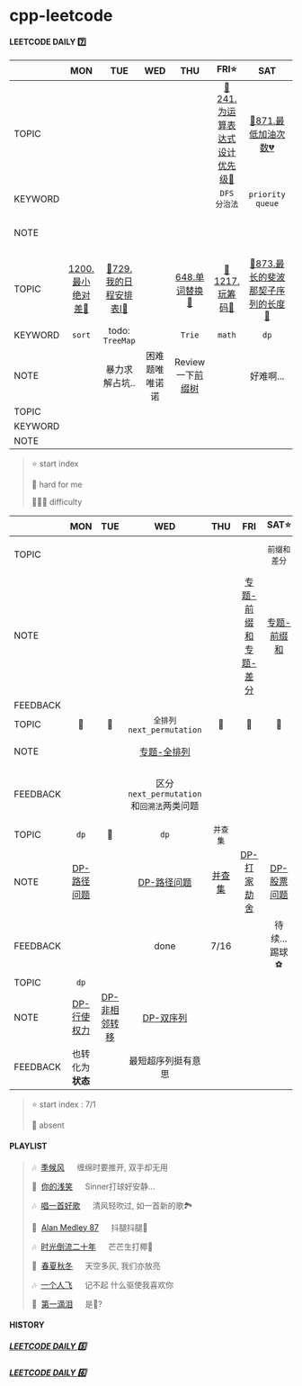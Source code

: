# cpp-leetcode

#### LEETCODE DAILY 7️⃣

|       |MON|TUE|WED|THU|FRI⭐|SAT|SUN|
|  ---  |:-:|:-:|:-:|:-:|:-:|:-:|:-:|
|TOPIC  |   |   |   |   |[📌241.为运算表达式设计优先级🧡](/workspace/241.%E4%B8%BA%E8%BF%90%E7%AE%97%E8%A1%A8%E8%BE%BE%E5%BC%8F%E8%AE%BE%E8%AE%A1%E4%BC%98%E5%85%88%E7%BA%A7.cpp)|[📌871.最低加油次数💔](/workspace/871.%E6%9C%80%E4%BD%8E%E5%8A%A0%E6%B2%B9%E6%AC%A1%E6%95%B0.cpp)|[📌556.下一个更大元素Ⅲ🧡](/workspace/556.%E4%B8%8B%E4%B8%80%E4%B8%AA%E6%9B%B4%E5%A4%A7%E5%85%83%E7%B4%A0-iii.cpp)|
|KEYWORD|   |   |   |   |`DFS`<br>`分治法`|`priority queue`|`next_permutation`|
|NOTE   |   |   |   |   |   |   |~~todo: 手写全排列..写过忘了~~<br/>[专题-全排列](/markdown/%E4%B8%93%E9%A2%98%20-%20%E5%85%A8%E6%8E%92%E5%88%97.md)|
|TOPIC|[1200.最小绝对差💚](/workspace/1200.%E6%9C%80%E5%B0%8F%E7%BB%9D%E5%AF%B9%E5%B7%AE.cpp)|[📌729.我的日程安排表Ⅰ🧡](/workspace/729.%E6%88%91%E7%9A%84%E6%97%A5%E7%A8%8B%E5%AE%89%E6%8E%92%E8%A1%A8-i.cpp)|   |[648.单词替换🧡](/workspace/648.%E5%8D%95%E8%AF%8D%E6%9B%BF%E6%8D%A2.cpp)|[📌1217.玩筹码💚](/workspace/1217.%E7%8E%A9%E7%AD%B9%E7%A0%81.cpp)|[📌873.最长的斐波那契子序列的长度🧡](/markdown/LC873.%20%E6%9C%80%E9%95%BF%E7%9A%84%E6%96%90%E6%B3%A2%E9%82%A3%E5%A5%91%E5%AD%90%E5%BA%8F%E5%88%97%E7%9A%84%E9%95%BF%E5%BA%A6.md)|
|KEYWORD|`sort`|todo: `TreeMap`|   |`Trie`|`math`|`dp`|   |
|NOTE   |   |暴力求解占坑..|困难题唯唯诺诺|Review一下[前缀树](/markdown/%E4%B8%93%E9%A2%98%20-%20Trie.md)|   |好难啊...|   |
|TOPIC  |   |   |   |   |   |   |   |
|KEYWORD|   |   |   |   |   |   |   |
|NOTE   |   |   |   |   |   |   |   |


> ⭐ start index   
> 
> 📌 hard for me        
> 
> 💚🧡💔 difficulty



|        |MON|TUE|WED|THU|FRI|SAT⭐|SUN|
|  ---   |:-:|:-:|:-:|:-:|:-:|:-:|:-:|
|TOPIC   |   |   |   |   |   |`前缀和` <br/> `差分`|`二维前缀和` <br/> `周赛`|
|NOTE    |   |   |   |   |[专题-前缀和](/markdown/%E4%B8%93%E9%A2%98%20-%20%E5%89%8D%E7%BC%80%E5%92%8C.md) <br/> [专题-差分](/markdown/%E4%B8%93%E9%A2%98%20-%20%E5%B7%AE%E5%88%86.md)|[专题-前缀和](https://github.com/MyLeetCodeRecord/cpp-leetcode/blob/master/markdown/%E4%B8%93%E9%A2%98%20-%20%E5%89%8D%E7%BC%80%E5%92%8C.md#%E4%BA%8C%E7%BB%B4%E5%89%8D%E7%BC%80%E5%92%8C)|[Weekly 1](/record/July-Weekly-1.md)|
|FEEDBACK|   |   |   |   |   |   |   |
|TOPIC|📅|📅|`全排列` <br/> `next_permutation`|📅|📅|📅|`dp`|
|NOTE |   |   |[专题-全排列](/markdown/%E4%B8%93%E9%A2%98%20-%20%E5%85%A8%E6%8E%92%E5%88%97.md)|    |   |   |[DP-路径问题](/markdown/%E4%B8%93%E9%A2%98%20-%20DP%20-%20%E8%B7%AF%E5%BE%84%E9%97%AE%E9%A2%98.md)|
|FEEDBACK|   |   |区分`next_permutation`和`回溯法`两类问题|   |   |   |TODO:有空可以补个周赛|
|TOPIC   |`dp`|📅|`dp`|`并查集`|   |   |   |
|NOTE    |[DP-路径问题](/markdown/%E4%B8%93%E9%A2%98%20-%20DP%20-%20%E8%B7%AF%E5%BE%84%E9%97%AE%E9%A2%98.md)|   |[DP-路径问题](/markdown/%E4%B8%93%E9%A2%98%20-%20DP%20-%20%E8%B7%AF%E5%BE%84%E9%97%AE%E9%A2%98.md)|[并查集](/markdown/%E4%B8%93%E9%A2%98%20-%20%E5%B9%B6%E6%9F%A5%E9%9B%86.md)|[DP-打家劫舍](/markdown/%E4%B8%93%E9%A2%98%20-%20DP%20-%20%E5%BC%BA%E7%9B%97%E9%97%AE%E9%A2%98.md)<br/>|[DP-股票问题](/markdown/%E4%B8%93%E9%A2%98%20-%20DP%20-%20%E8%82%A1%E7%A5%A8%E9%97%AE%E9%A2%98.md)|[DP-股票问题](/markdown/%E4%B8%93%E9%A2%98%20-%20DP%20-%20%E8%82%A1%E7%A5%A8%E9%97%AE%E9%A2%98.md)
|FEEDBACK|   |   |done|7/16|   |待续...踢球⚽|done<br>又是没周赛的一周呢|
|TOPIC   |`dp`|   |   |   |   |   |   |
|NOTE    |[DP-行使权力](/markdown/%E4%B8%93%E9%A2%98%20-%20DP%20-%20%E8%A1%8C%E4%BD%BF%E6%9D%83%E5%8A%9B.md)|[DP-非相邻转移](/markdown/%E4%B8%93%E9%A2%98%20-%20DP%20-%20%E9%9D%9E%E7%9B%B8%E9%82%BB%E8%BD%AC%E7%A7%BB.md)|[DP-双序列](/markdown/%E4%B8%93%E9%A2%98%20-%20DP%20-%20%E5%8F%8C%E5%BA%8F%E5%88%97.md)|   |   |   |   |
|FEEDBACK|也转化为**状态**|   |最短超序列挺有意思|   |   |   |   |



> ⭐ start index : 7/1
> 
> 📅 absent


#### PLAYLIST
> 🎶&nbsp; [季候风](https://c.y.qq.com/base/fcgi-bin/u?__=d1qdCO)  &emsp; 缠绵时要推开, 双手却无用
> 
> 🎵&nbsp; [你的浅笑](https://c.y.qq.com/base/fcgi-bin/u?__=6zkUD) &emsp; Sinner打球好安静...
> 
> 🎶&nbsp; [唱一首好歌](https://c.y.qq.com/base/fcgi-bin/u?__=2XYeI7CGfNKc) &emsp; 清风轻吹过, 如一首新的歌🏞️
> 
> 🎵&nbsp; [Alan Medley 87](https://c.y.qq.com/base/fcgi-bin/u?__=yeo4QEf) &emsp; 抖腿抖腿🎉
>
> 🎶&nbsp; [时光倒流二十年](https://c.y.qq.com/base/fcgi-bin/u?__=E8241h) &emsp; 芒芒生打椰🥤
>
> 🎵&nbsp; [春夏秋冬](https://c.y.qq.com/base/fcgi-bin/u?__=cZ8zT) &emsp; 天空多灰, 我们亦放亮
>
> 🎶&nbsp; [一个人飞](https://c.y.qq.com/base/fcgi-bin/u?__=Snf3AF) &emsp; 记不起 什么驱使我喜欢你
>
> 🎵&nbsp; [第一滴泪](https://c.y.qq.com/base/fcgi-bin/u?__=KVgKDz) &emsp; 是🔨?

#### HISTORY

##### [LEETCODE DAILY 5️⃣](/record/2022-05.md)

##### [LEETCODE DAILY 6️⃣](/record/2022-06.md)